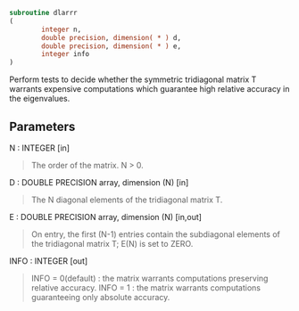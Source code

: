 ```fortran
subroutine dlarrr
(
        integer n,
        double precision, dimension( * ) d,
        double precision, dimension( * ) e,
        integer info
)
```

Perform tests to decide whether the symmetric tridiagonal matrix T
warrants expensive computations which guarantee high relative accuracy
in the eigenvalues.

## Parameters
N : INTEGER [in]
> The order of the matrix. N > 0.

D : DOUBLE PRECISION array, dimension (N) [in]
> The N diagonal elements of the tridiagonal matrix T.

E : DOUBLE PRECISION array, dimension (N) [in,out]
> On entry, the first (N-1) entries contain the subdiagonal
> elements of the tridiagonal matrix T; E(N) is set to ZERO.

INFO : INTEGER [out]
> INFO = 0(default) : the matrix warrants computations preserving
> relative accuracy.
> INFO = 1          : the matrix warrants computations guaranteeing
> only absolute accuracy.
